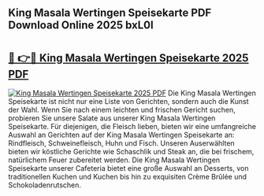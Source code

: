 ## King Masala Wertingen Speisekarte PDF Download Online 2025 bxL0I

# <h2><a href="http://gc7oy3.nevu.top/?p=King+Masala+Wertingen+Speisekarte">🔗 👉🔴 King Masala Wertingen Speisekarte 2025 PDF</a></h2>

[![King Masala Wertingen Speisekarte 2025 PDF](https://i.imgur.com/dBaPXMq.png)](http://gc7oy3.nevu.top/?p=King+Masala+Wertingen+Speisekarte)
Die King Masala Wertingen Speisekarte ist nicht nur eine Liste von Gerichten, sondern auch die Kunst der Wahl. Wenn Sie nach einem leichten und frischen Gericht suchen, probieren Sie unsere Salate aus unserer King Masala Wertingen Speisekarte. Für diejenigen, die Fleisch lieben, bieten wir eine umfangreiche Auswahl an Gerichten auf der King Masala Wertingen Speisekarte an: Rindfleisch, Schweinefleisch, Huhn und Fisch. Unseren Auserwählten bieten wir köstliche Gerichte wie Schaschlik und Steak an, die bei frischem, natürlichem Feuer zubereitet werden. Die King Masala Wertingen Speisekarte unserer Cafeteria bietet eine große Auswahl an Desserts, von traditionellen Kuchen und Kuchen bis hin zu exquisiten Crème Brûlée und Schokoladenrutschen.
